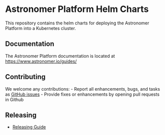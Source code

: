 # Astronomer Platform Helm Charts

This repository contains the helm charts for deploying the Astronomer Platform into a Kubernetes cluster.

## Documentation

The Astronomer Platform documentation is located at https://www.astronomer.io/guides/

## Contributing
We welcome any contributions:
    - Report all enhancements, bugs, and tasks as [GitHub issues](https://github.com/astronomerio/helm.astronomer.io/issues)
    - Provide fixes or enhancements by opening pull requests in Github


## Releasing

- [Releasing Guide](https://github.com/astronomerio/helm.astronomer.io/blob/master/RELEASING.md)
